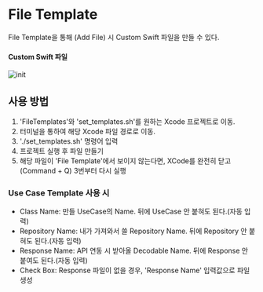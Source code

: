 # File Template
File Template을 통해 (Add File) 시 Custom Swift 파일을 만들 수 있다.
#### Custom Swift 파일

![init](https://github.com/Noyoungj/FileTemplate/assets/68863717/49d5ab92-06aa-4685-ad55-b416f6a699b1)

## 사용 방법
1. 'FileTemplates'와 'set_templates.sh'를 원하는 Xcode 프로젝트로 이동.
2. 터미널을 통하여 해당 Xcode 파일 경로로 이동.
3. './set_templates.sh' 명령어 입력
4. 프로젝트 실행 후 파일 만들기
5. 해당 파일이 'File Template'에서 보이지 않는다면, XCode를 완전히 닫고(Command + Q) 3번부터 다시 실행

### Use Case Template 사용 시
- Class Name: 만들 UseCase의 Name. 뒤에 UseCase 안 붙혀도 된다.(자동 입력)
- Repository Name: 내가 가져와서 쓸 Repository Name. 뒤에 Repository 안 붙혀도 된다.(자동 입력)
- Response Name: API 연동 시 받아올 Decodable Name. 뒤에 Response 안 붙여도 된다.(자동 입력)
- Check Box: Response 파일이 없을 경우, 'Response Name' 입력값으로 파일 생성
